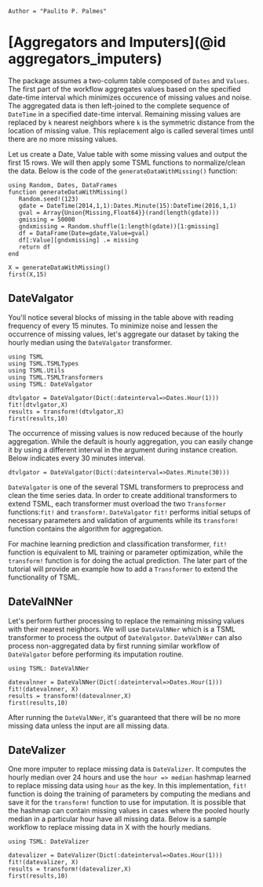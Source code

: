 ```@meta
Author = "Paulito P. Palmes"
```

# [Aggregators and Imputers](@id aggregators_imputers)

The package assumes a two-column table composed of `Dates` and `Values`. 
The first part of the workflow aggregates values based on the specified 
date-time interval which minimizes occurence of missing values and noise. 
The aggregated data is then left-joined to the complete sequence of  `DateTime` 
in a specified date-time interval. Remaining missing values are replaced 
by `k` nearest neighbors where `k` is the symmetric distance from the location 
of missing value. This replacement algo is called several times until there 
are no more missing values.

Let us create a Date, Value table with some missing values and output the first
15 rows. We will then apply some TSML functions to normalize/clean the data.
Below is the code of the `generateDataWithMissing()` function:

```@example 1
using Random, Dates, DataFrames
function generateDataWithMissing()
   Random.seed!(123)
   gdate = DateTime(2014,1,1):Dates.Minute(15):DateTime(2016,1,1)
   gval = Array{Union{Missing,Float64}}(rand(length(gdate)))
   gmissing = 50000
   gndxmissing = Random.shuffle(1:length(gdate))[1:gmissing]
   df = DataFrame(Date=gdate,Value=gval)
   df[:Value][gndxmissing] .= missing
   return df
end

X = generateDataWithMissing()
first(X,15)
```
## DateValgator
You'll notice several blocks of missing in the table above with reading frequency of every 15 minutes. 
To minimize noise and lessen the occurrence of missing values,
let's aggregate our dataset by taking the hourly median using the `DateValgator` transformer.

```@example 1
using TSML
using TSML.TSMLTypes
using TSML.Utils
using TSML.TSMLTransformers
using TSML: DateValgator

dtvlgator = DateValgator(Dict(:dateinterval=>Dates.Hour(1)))
fit!(dtvlgator,X)
results = transform!(dtvlgator,X)
first(results,10)
```

The occurrence of missing values is now reduced because of the hourly aggregation. While
the default is hourly aggregation, you can easily change it by using a different interval
in the argument during instance creation. Below indicates every 30 minutes interval.

```
dtvlgator = DateValgator(Dict(:dateinterval=>Dates.Minute(30)))
```

`DateValgator` is one of the several TSML transformers to preprocess and clean the 
time series data. In order to create additional transformers to extend TSML, 
each transformer must overload the two `Transformer` functions:`fit!` and `transform!`. 
`DateValgator` `fit!` performs initial setups of necessary parameters
and validation of arguments while its `transform!` function contains the algorithm 
for aggregation. 

For machine learning prediction and classification transformer, 
`fit!` function is equivalent to ML training or parameter optimization, 
while the `transform!` function is for doing the actual prediction.
The later part of the tutorial will provide an example how to add a `Transformer` to
extend the functionality of TSML.

## DateValNNer

Let's perform further processing to replace the remaining missing values with their nearest neighbors. 
We will use `DateValNNer` which is a TSML transformer to process the output of `DateValgator`.
`DateValNNer` can also process non-aggregated data by first running similar workflow
of `DateValgator` before performing its imputation routine.

```@example 1
using TSML: DateValNNer

datevalnner = DateValNNer(Dict(:dateinterval=>Dates.Hour(1)))
fit!(datevalnner, X)
results = transform!(datevalnner,X)
first(results,10)
```

After running the `DateValNNer`, it's guaranteed that there will be no more
missing data unless the input are all missing data.

## DateValizer

One more imputer to replace missing data is `DateValizer`. It computes the hourly
median over 24 hours and use the `hour => median` hashmap learned
to replace missing data using `hour` as the key. In this implementation, `fit!`
function is doing the training of parameters by computing the medians and save it
for the `transform!` function to use for imputation. It is possible that the
hashmap can contain missing values in cases where the pooled hourly median in
a particular hour have all missing data.
Below is a sample workflow to replace missing data in X with the hourly medians.

```@example 1
using TSML: DateValizer

datevalizer = DateValizer(Dict(:dateinterval=>Dates.Hour(1)))
fit!(datevalizer, X)
results = transform!(datevalizer,X)
first(results,10)
```
